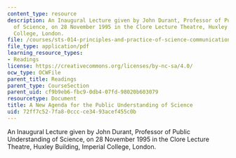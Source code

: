 ```yaml
---
content_type: resource
description: An Inaugural Lecture given by John Durant, Professor of Public Understanding
  of Science, on 28 November 1995 in the Clore Lecture Theatre, Huxley Building, Imperial
  College, London.
file: /courses/sts-014-principles-and-practice-of-science-communication-spring-2006/72ff7c527fa80cccce3493acef455c0b_durant_newagenda.pdf
file_type: application/pdf
learning_resource_types:
- Readings
license: https://creativecommons.org/licenses/by-nc-sa/4.0/
ocw_type: OCWFile
parent_title: Readings
parent_type: CourseSection
parent_uid: cf9b9eb6-fbc9-0db4-07fd-98020b603079
resourcetype: Document
title: A New Agenda for the Public Understanding of Science
uid: 72ff7c52-7fa8-0ccc-ce34-93acef455c0b
---
```

An Inaugural Lecture given by John Durant, Professor of Public Understanding of Science, on 28 November 1995 in the Clore Lecture Theatre, Huxley Building, Imperial College, London.